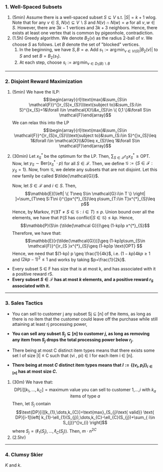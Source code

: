 ### 1. Well-Spaced Subsets
1. (5min) Assume there is a well-spaced subset $S\subseteq V$ s.t. $\left| S \right|=k+1$ wlog. Note that for any $v\in S$, $N(v)\subseteq V \backslash S$ and $N(v)\cap N(w)=\varnothing$ for all $v,w\in S$. However, there are $3k-1$ vertices and $3k+3$ neighbors. Hence, there exists at least one vertex that is common by pigeonhole, contradiction.
2. (1.5h) Greedy algorithm. We denote $B_{2}(v)$ as the radius $2$-ball of $v$. We choose $S$ as follows. Let $B$ denote the set of "blocked" vertices. 
	1. In the beginning, we have $S,B=\varnothing$. Add $s_{1}:=\arg\min_{v\in V(G)}\left| B_{2}(v) \right|$ to $S$ and set $B=B_{2}(s_{1})$. 
	2. At each step, choose $s_{i}:=\arg\min_{v\in D_{1}(B)\backslash B}$
---
### 2. Disjoint Reward Maximization
1. (5min) We have the ILP: $$\begin{array}{rl}\text{max}&\sum_{S\in \mathcal{F}}^{}r_{S}x_{S}\\\text{subject to}&\sum_{S:i\in S}^{}x_{S}=1&\forall i\in \mathcal{X}\\&x_{S}\in \{ 0,1 \}&\forall S\in \mathcal{F}\end{array}$$We can relax this into the LP $$\begin{array}{rl}\text{max}&\sum_{S\in \mathcal{F}}^{}r_{S}x_{S}\\\text{subject to}&\sum_{S:i\in S}^{}x_{S}\leq 1&\forall i\in \mathcal{X}\\&0\leq x_{S}\leq 1&\forall S\in \mathcal{F}\end{array}$$
2. (30min) Let $x^{*}_{S}$ be the optimum for the LP. Then, $\sum_{S\in \mathcal{F}}r_{S}x^{*}_{S}\geq \text{OPT}$. Now, let $y_{S}\sim \text{Ber}(x^{*}_{S}\cdot p)$ for all $S\in \mathcal{F}$. Then, we define $\mathcal{G}:=\{ S\in \mathcal{F}:y_{S}=1 \}$. Now, from $\mathcal{G}$, we delete any subsets that are not disjoint. Let this new family be called $\tilde{\mathcal{G}}$.
   
   Now, let $S\in \mathcal{F}$ and $i\in S$. Then, $$\mathbb{E}[\left| \{ T\neq S\in \mathcal{G}:i\in T \} \right| ]=\sum_{T\neq S:T\ni i}^{}px^{*}_{S}\leq p\sum_{T:i\in T}x^{*}_{S}\leq p$$Hence, by Markov, $\mathbb{P}(\exists T\neq S\in \mathcal{G}:i\in T)\leq p$. Union bound over all the elements, we have that $\mathbb{P}(S\text{ has conflict}|S\in \mathcal{G})\leq kp$. Hence, $$\mathbb{P}(S\in {\tilde{\mathcal G}})\geq  (1-kp)p x^{*}_{S}$$Therefore, we have that: $$\mathbb{E}[r(\tilde{\mathcal{G}})]\geq  (1-kp)p\sum_{S\in \mathcal{F}}^{}r_{S }x^{*}_{S}\geq (1-kp)p \text{OPT} $$Hence, we need that $(1-kp) p \geq \frac{1}{4k}$, i.e. $(1-kp)4kp\geq 1$ and $(2kp-1)^{2}\leq 1$ and works by taking $p=\frac{1}{2k}$.

- Every subset S ∈ F has size that is at most k, and has associated with it a positive reward rS.
- **Every subset $S\in\mathcal{F}$ has at most $k$ elements, and a positive reward $r_{S}$ associated with it.**
---
### 3. Sales Tactics

- You can sell to customer j any subset Sj ⊆ [n] of the items, as long as there is no item that the customer could leave off the purchase while still attaining at least rj processing power,

- **You can sell any subset $S_{j}\subseteq[n]$ to customer $j$, as long as removing any item from $S_{j}$ drops the total processing power below $r_{j}$.** 

- There being at most C distinct item types means that there exists some set I of size |I| ≤ C such that (vi , pi) ∈ I for each item i ∈ [n].
- **There being at most $C$ distinct item types means that $I:=\{ (v_{i},p_{i}) \}_{i\in[n]}$ has at most size $C$.**

1. (30m) We have that: $$\text{DP}[i][k_{1},\dots,k_{C}]=\text{maximum value you can sell to customer 1,...,}i\text{ with }k_{a}\text{ items of type }a$$Then, let $S_{j}$ contain$$\text{DP}[i][k_{1},\dots,k_{C}]=\text{max}_{S_{j}\text{ valid}} \text{ DP}[i-1]\left[ k_{1}-\ell_{1}(S_{j}),\dots,k_{C}-\ell_{C}(S_{j})+\sum_{ i\in S_{j}}^{}v_{i} \right]$$where $S_{j}=(\ell_{1}(S_{j}),\dots,\ell_{C}(S_{j}))$. Then, $m\cdot n^{2C}$
2. (2.5hr)

---
### 4. Clumsy Skier
$K$ and $k$.